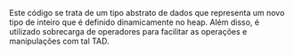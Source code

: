 Este código se trata de um tipo abstrato de dados que representa um novo tipo de inteiro que é definido dinamicamente no heap. Além disso, é utilizado sobrecarga de operadores para facilitar as operações e manipulações com tal TAD.
